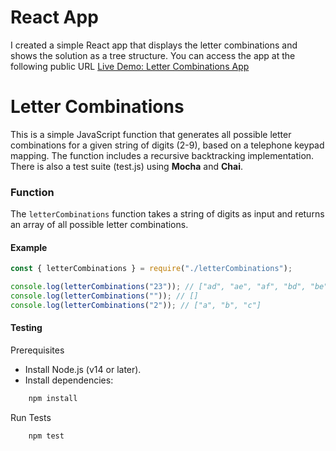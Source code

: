 # React App

I created a simple React app that displays the letter combinations and shows the solution as a tree structure. You can access the app at the following public URL [Live Demo: Letter Combinations App](https://letter-combinations.vercel.app/)


# Letter Combinations

This is a simple JavaScript function that generates all possible letter combinations for a given string of digits (2-9), based on a telephone keypad mapping.
The function includes a recursive backtracking implementation.
There is also a test suite (test.js) using **Mocha** and **Chai**.

### Function

The `letterCombinations` function takes a string of digits as input and returns an array of all possible letter combinations.

#### Example

```javascript
const { letterCombinations } = require("./letterCombinations");

console.log(letterCombinations("23")); // ["ad", "ae", "af", "bd", "be", "bf", "cd", "ce", "cf"]
console.log(letterCombinations("")); // []
console.log(letterCombinations("2")); // ["a", "b", "c"]
```

#### Testing

Prerequisites

- Install Node.js (v14 or later).
- Install dependencies:

```bash
    npm install
```

Run Tests

```bash
    npm test
```
